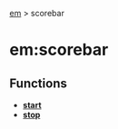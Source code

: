[em](../em.md) > scorebar

# em:scorebar

## Functions

- [**start**](start.md)
- [**stop**](stop.md)
